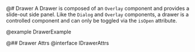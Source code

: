 @# Drawer
A Drawer is composed of an `Overlay` component and provides a slide-out side panel. Like the `Dialog` and `Overlay` components, a drawer is a controlled component and can only be toggled via the `isOpen` attribute.

@example DrawerExample

@## Drawer Attrs
@interface IDrawerAttrs
